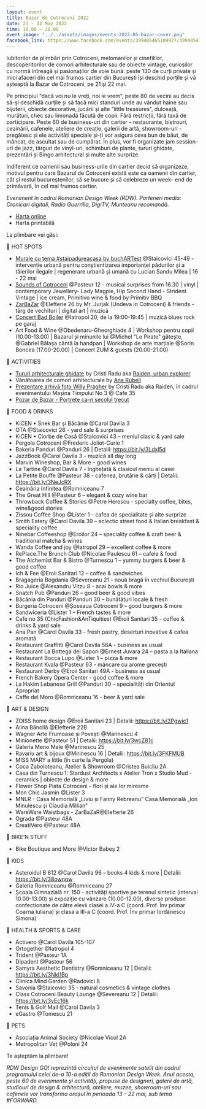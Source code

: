 ```yaml
---
layout: event
title: Bazar de Cotroceni 2022
date: 21 - 22 May 2022
time: 10.00 – 20.00
event_image: "../../assets/images/events-2022-05-bazar-cover.png"
facebook_link: https://www.facebook.com/events/399405465109927/399405475109926
---
```


Iubitorilor de plimbări prin Cotroceni, melomanilor și cinefililor, descoperitorilor de comori arhitecturale sau de obiecte vintage, curioșilor cu normă întreagă și pasionaților de voie bună: peste 130 de curți private și mici afaceri din cel mai frumos cartier din București își deschid porțile și vă așteaptă la Bazar de Cotroceni, pe 21 și 22 mai.

Pe principiul “dacă voi nu le vreți, noi le vrem”, peste 80 de vecini au decis să-și deschidă curțile și să facă mici standuri unde au vândut haine sau bijuterii, obiecte decorative, jucării și alte “little treasures”, dulceață, murături, chec sau limonadă făcută de copii. Fără restricții, fără taxă de participare. Peste 60 de business-uri din cartier – restaurante, bistrouri, ceainării, cafenele, ateliere de creație, galerii de artă, showroom-uri - pregătesc și ele activități speciale și-ți vor asigura ceva bun de băut, de mâncat, de ascultat sau de cumpărat. În plus, vor fi organizate jam session-uri de jazz, târguri de vinyl-uri, schimburi de plante, tururi ghidate, prezentări și Bingo arhitectural și multe alte surprize.

Indiferent ce oamenii sau business-urile din cartier decid să organizeze, motivul pentru care Bazarul de Cotroceni există este ca oamenii din cartier, cât și restul bucureștenilor, să se bucure și să celebreze un week- end de primăvară, în cel mai frumos cartier.

*Eveniment în cadrul Romanian Design Week (RDW). Parteneri media: Cronicari digitali, Radio Guerrilla, DigiTV, Munteanu recomandă.*

- [Harta online](https://bit.ly/3Mo5ksZ)
- Harta printabilă

La plimbare vei găsi:

🔸 HOT SPOTS

- [Murale cu tema #staipadureacasa by buchARTest](https://buchartest.org/blog/buchartest-2020) @Staicovici 45-49 - intervenție urbană pentru conștientizarea importanței pădurilor și a tăierilor ilegale | regenerare urbană și umană cu Lucian Sandu Milea | 16 - 22 mai 
- [Sounds of Cotroceni](https://bit.ly/3Mevz5e) @Pasteur 12 - musical surprises from 16.30 | vinyl | contemporary Jewellery- Lady Magpie, Hip Second Hand - Strident Vintage | ice cream, Primitivo wine & food by Primitiv BBQ 
- [ZarBaZar](https://bit.ly/3FNwB5v) @Elefterie 26 by Mr. Jurjak (Undeva in Cotroceni) & friends - târg de vechituri | digital art | muzică 
- [Concert Bad Boiler](https://bit.ly/3FMiGwR) @Iatropol 20, de la 19:00-19:45 | muzică blues rock pe garaj
- Art Food & Wine @Obedenaru-Gheorghiade 4 | Workshop pentru copii (10.00-13.00) | Bazarul și minunile lui @Michel "Le Pirate" gătește, @Gabriel Bălașa cântă la handpan | Workshop de arte marțiale @Sorin Boncea (17.00-20.00) | Concert ZUM & guests (20.00-21.00)

🔸 ACTIVITIES

- [Tururi arhitecturale ghidate](https://bit.ly/38lJiIR) by Cristi Radu aka [Raiden, urban explorer](instagram.com/raidenbucharest) 
- Vânătoarea de comori arhitecturale by [Ana Rubeli](https://www.instagram.com/aiciastat/)
- [Prezentare arhivă foto Willy Pragher](https://bit.ly/3PluKJN) by Cristi Radu aka Raiden, în cadrul evenimentului Mașina Timpului No 3 @ Cafe 35
- [Pozar de Bazar - Portrete ca-n secolul trecut](https://bit.ly/3LerX1L) 

🔸 FOOD & DRINKS

- KiCEN • Snek Bar și Băcănie @Carol Davila 3
- OTA @Staicovici 26 - yard sale & surprises
- KiCEN • Ciorbe de Casă @Staicovici 43 – meniul clasic & yard sale
- Pergola Cotroceni @Frederic Joliot-Curie 1
- Bakeria Panduri @Panduri 26 | Detalii: https://bit.ly/3Ldxl5d
- JazzBook @Carol Davila 3 - muzică all day long
- Marvin Wineshop, Bar & More – good wines
- La Tartine @Carol Davila 7 - înghețată & clasicul meniu al casei
- La Petite Bouffe @Pasteur 38 - cafenea, brutărie & cărți | Detalii: https://bit.ly/3NeJcRX
- Ceainăria Infinitea @Romniceanu 7
- The Great Hill @Pasteur 6 – elegant & cozy wine bar
- Throwback Coffee & Stories @Petre Herescu - specialty coffee, bites, wine&good stories
- Zissou Coffee Shop @Lister 1 - cafea de specialitate și alte surprize
- Smith Eatery @Carol Davila 39 – eclectic street food & Italian breakfast & speciality coffee
- Ninebar Coffeeshop @Eroilor 24 – speciality coffee & craft beer & traditional matcha & wines
- Wanda Coffee and joy @Iatropol 29 – excellent coffee & more
- RePlace.The Brunch Club @Nicolae Paulescu 61 – cafele & food
- The Alchemist Bar & Bistro @Turnescu 1 – yummy burgers & beer & good coffee
- Ich & Fee @Eroii Sanitari 12 – coffee & sandwiches
- Bragageria Bogdania @Severeanu 21 - nouă bragă în vechiul București
- Rio Juice @Alexandru Vitzu 8 - acai bowls & more
- Snatch Pub @Panduri 26 – good beer & good vibes
- Băcănia din Panduri @Panduri 30 – bunătățuri locale & fresh
- Burgeria Cotroceni @Șoseaua Cotroceni 9 – good burgers & more
- Sandwiceria @Lister 1 – French tastes & more
- Cafe no 35 (ChicFashion&AnTiquities) @Eroii Sanitari 35 - coffee & drinks & yard sale
- Ana Pan @Carol Davila 33 - fresh pastry, deserturi inovative & cafea aromată
- Restaurant Graffitti @Carol Davila 56A - business as usual
- Restaurant La Bottega dei Sapori @Ernest Juvara 24 – pasta a la Italiana
- Restaurant Bocca Lupo @Lister 1 – pizza & more
- Restaurant Kvala @Pasteur 63 - mâncare cu arome grecești
- Restaurant Derby @Eroii Sanitari 49A - business as usual
- French Bakery Opera Center - good coffee & more
- La Hakim Lebanese Grill @Panduri 30 – specialități din Orientul Apropriat
- Caffe del Moro @Romniceanu 16 - beer & yard sale

🔸 ART & DESIGN

- ZOISS home design @Eroii Sanitari 23 | Detalii: https://bit.ly/3Pgwjc1
- Alina Băncilă @Elefterie 22B
- Wagner Arte Frumoase și Povești @Marinescu 4
- Minionette @Pasteur 51 | Detalii: https://bit.ly/3wcZ81c
- Galeria Meno Male @Marinescu 25
- Ravariu art & bijoux @Mirinescu 16 | Detalii: https://bit.ly/3FKFMUB
- MISS MARY a little (în curte la Pergola)
- Coca Zaboloteanu, Atelier & Showroom @Cristea Buicliu 2A
- Casa din Turnescu 1: Stardust Architects x Atelier Tron x Studio Mud - ceramics | obiecte de design & more
- Flower Shop Piata Cotroceni - flori și ale lor miresme
- Mon Chic Jasmin @Lister 3
- MNLR - Casa Memorială „Liviu și Fanny Rebreanu” Casa Memorială „Ion Minulescu și Claudia Millian”
- WareWare Waistbags - ZarBaZaR@Elefterie 26
- Ograda @Pasteur 48A
- CreatiVero @Pasteur 48A

🔸 BIKE’N STUFF

- Bike Boutique and More @Victor Babeș 2

🔸 KIDS

- Asteroidul B 612 @Carol Davila 96 – books 4 kids & more | Detalii: https://bit.ly/38ownpw
- Galeria Romniceanu @Romniceanu 27
- Școala Gimnazială nr. 150 - activități sportive pe terenul sintetic (interval 10.00-13.00) și expoziție cu vânzare (10.00-12.00), diverse produse confecționate de către elevii clasei a IV-a C (coord. Prof. Înv primar Coarna Iuliana) și clasa a III-a C (coord. Prof. Înv primar Iordănescu Simona)

🔸 HEALTH & SPORTS & CARE

- Activero @Carol Davila 105-107
- Ortogether @Iatropol 4
- Trident @Pasteur 1A
- Dipadent @Pasteur 56
- Samyra Aesthetic Dentistry @Romniceanu 12 | Detalii: https://bit.ly/3Nkl1Bp
- Clinica Mind Garden @Radovici 8
- Savonia @Staicovici 35 - natural cosmetics & vintage clothes
- Class Cotroceni Beauty Lounge @Severeanu 12 | Detalii: https://bit.ly/3yEc16k
- Tenis & Golf Mall @Carol Davila 3
- eGastro @Tomescu 21

🔸 PETS

- Asociația Animal Society @Nicolae Vicol 2A
- Metropolitan Vet @Poloni 24

Te așteptăm la plimbare!

*RDW Design GO! reprezintă circuitul de evenimente satelit din cadrul programului celei de-a 10-a ediții de Romanian Design Week. Anul acesta, peste 60 de evenimente și activități, propuse de designeri, galerii de artă, studiouri de design & arhitectură, ateliere, muzee, showroom-uri sau cafenele vor transforma orașul în perioada 13 – 22 mai, sub tema #FORWARD.*
